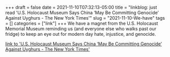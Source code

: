 +++draft = falsedate = 2021-11-10T07:32:13-05:00title = "linkblog: just read 'U.S. Holocaust Museum Says China ‘May Be Committing Genocide’ Against Uyghurs - The New York Times'"slug = "2021-11-10-We-have"tags = []categories = ["link"]+++We have a magnet from the U.S. Holocaust Memorial Museum reminding us (and everyone else who walks past our fridge) to keep an eye out for modern day hate, injustice, and genocide. [link to 'U.S. Holocaust Museum Says China ‘May Be Committing Genocide’ Against Uyghurs - The New York Times'](https://www.nytimes.com/2021/11/09/world/asia/us-holocaust-museum-china-uyghurs-report.html)